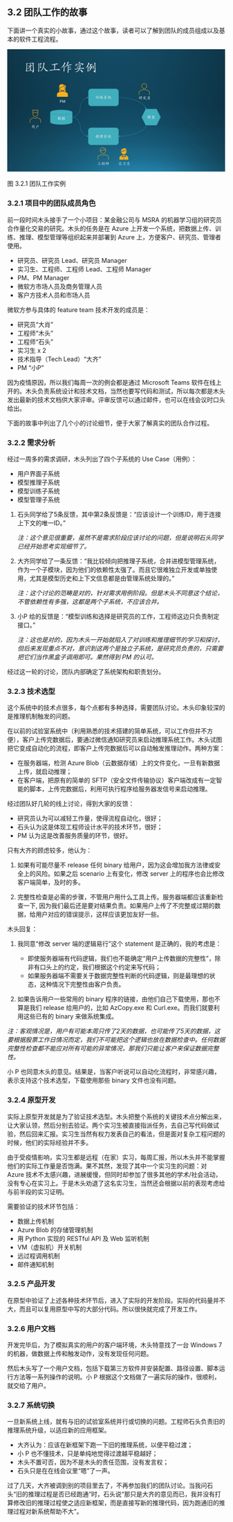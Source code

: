 ## 3.2 团队工作的故事

下面讲一个真实的小故事，通过这个故事，读者可以了解到团队的成员组成以及基本的软件工程流程。

<img src="img/Slide7.JPG"/>

图 3.2.1 团队工作实例

### 3.2.1 项目中的团队成员角色

前一段时间木头接手了一个小项目：某金融公司与 MSRA 的机器学习组的研究员合作量化交易的研究。木头的任务是在 Azure 上开发一个系统，把数据上传、训练、推理、模型管理等组织起来并部署到 Azure 上，方便客户、研究员、管理者使用。

- 研究员、研究员 Lead、研究员 Manager
- 实习生、工程师、工程师 Lead、工程师 Manager
- PM、PM Manager
- 微软方市场人员及商务管理人员
- 客户方技术人员和市场人员

微软方参与具体的 feature team 技术开发的成员是：

- 研究员“大肖”
- 工程师“木头”
- 工程师“石头”
- 实习生 x 2
- 技术指导（Tech Lead）“大齐”
- PM “小P”

因为疫情原因，所以我们每周一次的例会都是通过 Microsoft Teams 软件在线上开的。木头负责系统设计和技术文档，当然也要写代码和测试，所以每次都是木头发出最新的技术文档供大家评审。评审反馈可以通过邮件，也可以在线会议时口头给出。

下面的故事中列出了几个小的讨论细节，便于大家了解真实的团队合作过程。

### 3.2.2 需求分析

经过一周多的需求调研，木头列出了四个子系统的 Use Case（用例）：

- 用户界面子系统
- 模型推理子系统
- 模型训练子系统
- 模型管理子系统

1. 石头同学给了5条反馈，其中第2条反馈是：“应该设计一个训练ID，用于连接上下文的唯一ID。”

    *注：这个意见很重要，虽然不是需求阶段应该讨论的问题，但是说明石头同学已经开始思考实现细节了。*

2. 大齐同学给了一条反馈：“我比较倾向把推理子系统，合并进模型管理系统，作为一个子模块，因为他们的依赖性太强了。而且它很难独立开发或单独使用，尤其是模型历史和上下文信息都是由管理系统处理的。”

    *注：这个讨论的范畴是对的，针对需求用例阶段。但是木头不同意这个结论，不管依赖性有多强，这都是两个子系统，不应该合并。*

3. 小P 给的反馈是：“模型训练和选择是研究员的工作，工程师这边只负责制定接口。”

    *注：这也是对的，因为木头一开始就陷入了对训练和推理细节的学习和探讨，但后来发现重点不对，意识到这两个是独立子系统，是研究员负责的，只需要把它们当作黑盒子调用即可。果然得到 PM 的认可。*

经过这一轮的讨论，团队内部确定了系统架构和职责划分。

### 3.2.3 技术选型

这个系统中的技术点很多，每个点都有多种选择，需要团队讨论。木头印象较深的是推理机制触发的问题。

在以前的试验室系统中（利用熟悉的技术搭建的简单系统，可以工作但并不方便），客户上传完数据后，要通过微信通知研究员来启动推理系统工作。木头试图把它变成自动化的流程，即客户上传完数据后可以自动触发推理动作。两种方案：

- 在服务器端，检测 Azure Blob（云数据存储）上的文件变化，一旦有新数据上传，就启动推理；
- 在客户端，把原有的简单的 SFTP（安全文件传输协议）客户端改成有一定智能的脚本，上传完数据后，利用可执行程序给服务器发信号来启动推理。

经过团队好几轮的线上讨论，得到大家的反馈：

- 研究员认为可以减轻工作量，使得流程自动化，很好；
- 石头认为这是体现工程师设计水平的技术环节，很好；
- PM 认为这是改善服务质量的环节，很好。

只有大齐的顾虑较多，他认为：

1. 如果有可能尽量不 release 任何 binary 给用户，因为这会增加我方法律或安全上的风险。如果之后 scenario 上有变化，修改 server 上的程序也会比修改客户端简单，及时的多。

2. 完整性检查是必需的步骤，不管用户用什么工具上传。服务器端都应该重新检查一下, 因为我们最后还是要对结果负责。如果用户上传了不完整或过期的数据，给用户对应的错误提示，这样应该更加友好一些。

木头回复：

1. 我同意“修改 server 端的逻辑易行”这个 statement 是正确的，我的考虑是：
    - 即使服务器端有代码逻辑，我们也不能确定“用户上传数据的完整性”，除非有口头上的约定，我们根据这个约定来写代码；
    - 如果服务器端不需要关于数据完整性判断的代码逻辑，则是最理想的状态，这种情况下完整性由客户负责。

2. 如果告诉用户一些常用的 binary 程序的链接，由他们自己下载使用，那也不算是我们 release 给用户的，比如 AzCopy.exe 和 Curl.exe。而我们就要利用这些已有的 binary 来做系统集成。

*注：客观情况是，用户有可能本周只传了2天的数据，也可能传了5天的数据，这要根据股票工作日情况而定，我们不可能把这个逻辑也放在数据检查中。任何数据完整性检查都不能应对所有可能的异常情况，那我们只能让客户来保证数据完整性。*

小 P 也同意木头的意见。结果是，当客户听说可以自动化流程时，非常感兴趣，表示支持这个技术选型，下载使用那些 binary 文件也没有问题。

### 3.2.4 原型开发

实际上原型开发就是为了验证技术选型。木头把整个系统的关键技术点分解出来，让大家认领，然后分别去验证。两个实习生被直接指派任务，去自己写代码做试验，然后回来汇报。实习生当然有权力发表自己的看法，但是面对复杂工程问题的时候，他们的实际经验并不多。

由于受疫情影响，实习生都是远程（在家）实习，每周汇报，所以木头并不能掌握他们的实际工作量是否饱满。果不其然，发现了其中一个实习生的问题：对 Azure 技术不太感兴趣，进展缓慢，但同时却参加了很多其他的学术/社会活动，没有专心在实习上。于是木头劝退了这名实习生，当然还会根据以前的表现考虑给与前半段的实习证明。

需要验证的技术环节包括：
- 数据上传机制
- Azure Blob 的存储管理机制
- 用 Python 实现的 RESTful API 及 Web 监听机制
- VM（虚拟机）开关机制
- 远过程调用机制
- 邮件通知机制

### 3.2.5 产品开发

在原型中验证了上述各种技术环节后，进入了实际的开发阶段。实际的代码量并不大，而且可以复用原型中写的大部分代码。所以很快就完成了开发工作。

### 3.2.6 用户文档

开发完毕后，为了模拟真实的用户的客户端环境，木头特意找了一台 Windows 7 的机器，做数据上传和触发动作，没有发现任何问题。

然后木头写了一个用户文档，包括下载第三方软件并安装配置、路径设置、脚本运行方法等一系列操作的说明。小 P 根据这个文档做了一遍实际的操作，很顺利，就交给了用户。

### 3.2.7 系统切换

一旦新系统上线，就有与旧的试验室系统并行或切换的问题。工程师石头负责旧的推理系统升级，以适应新的应用框架。

- 大齐认为：应该在新框架下跑一下旧的推理系统，以便平稳过渡；
- 小 P 也不懂技术，只是单纯地觉得过渡越平稳越好；
- 木头不置可否，因为不是木头的责任范围，没有发言权；
- 石头只是在在线会议里“嗯”了一声。

过了几天，大齐被调到别的项目里去了，不再参加我们的团队讨论。当我问石头“旧的推理过程是否已经跑通”时，石头说“那只是大齐的意见而已，我并没有打算修改旧的推理过程使之适应新框架，而是直接写新的推理代码，因为跑通旧的推理过程对新系统帮助不大”。
